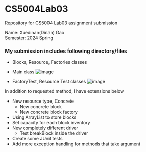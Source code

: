 # CS5004Lab03
Repository for CS5004 Lab03 assignment submission

Name: Xuedinan(Dinan) Gao\
Semester: 2024 Spring

### My submission includes following directory/files

- Blocks, Resource, Factories classes
- Main class
  ![image](https://github.com/Xuedinan/CS5004Lab03/assets/144306521/7e1cc168-bd77-4c59-aa53-8c325fafb6b7)

- FactoryTest, Resource Test classes
  ![image](https://github.com/Xuedinan/CS5004Lab03/assets/144306521/0d23f1a0-dae4-4f45-a8cc-6fc59030506c)

In addition to requested method, I have extensions below

- New resource type, Concrete
  - New concrete block
  - New concrete block factory 
- Using ArrayList to store blocks
- Set capacity for each block inventory
- New completely different driver
  - Test breakBlock inside the driver
- Create some JUnit tests
- Add more exception handling for methods that take argument
